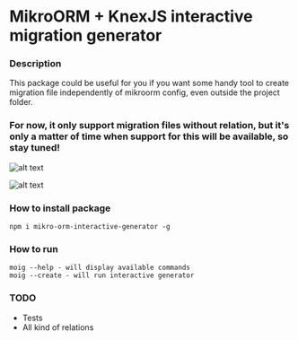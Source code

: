 # MikroORM + KnexJS interactive migration generator

### Description

This package could be useful for you if you want some handy tool to create migration file independently of mikroorm config, even outside the project folder. 
### For now, it only support migration files without relation, but it's only a matter of time when support for this will be available, so stay tuned!

![alt text](https://i.imgur.com/wSGwVTp.png "Title")


![alt text](https://i.imgur.com/b19SkrS.png "Title")

### How to install package

```
npm i mikro-orm-interactive-generator -g
```

### How to run

```
moig --help - will display available commands
moig --create - will run interactive generator 
```

### TODO

- Tests
- All kind of relations


